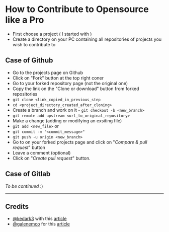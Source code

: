 # How to Contribute to Opensource like a Pro

- First choose a project ( I started with )
- Create a directory on your PC containing all repositories of projects you wish to contribute to

## Case of Github

- Go to the projects page on Github
- Click on "Fork" button at the top right coner
- Go to your forked repository page (not the original one)
- Copy the link on the "Clone or download" button from forked repositories
- `git clone <link_copied_in_previous_step`
- `cd <project_directory_created_after_cloning>`
- Create a branch and work on it - `git checkout -b <new_branch>`
- `git remote add upstream <url_to_original_repository>`
- Make a change (adding or modifying an exsiting file)
- `git add <new_file>` or
- `git commit -m "<commit_message>"`
- `git push -u origin <new_branch>`
- Go to on your forked projects page and click on "*Compare & pull request*" button
- Leave a comment (optional)
- Click on "*Create pull request*" button.

## Case of Gitlab

*To be continued* :)

***

## Credits

- [@kedark3](https://github.com/kedark3) with this [article](https://opensource.com/article/19/7/create-pull-request-github?utm_campaign=intrel)
- [@galenemco](https://twitter.com/galenemco) for this [article](https://opensource.com/article/19/11/first-open-source-contribution-fork-clone)
